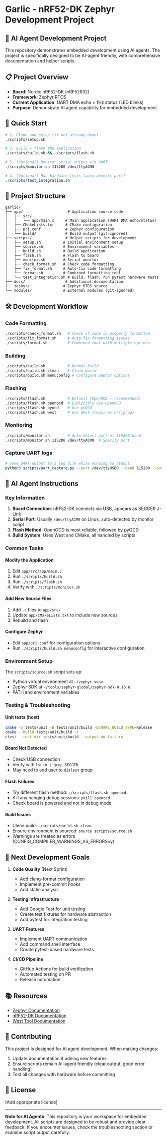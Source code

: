 # Garlic - nRF52-DK Zephyr Development Project

## 🤖 AI Agent Development Project

This repository demonstrates embedded development using AI agents. The project is specifically designed to be AI-agent friendly, with comprehensive documentation and helper scripts.

## 📋 Project Overview

- **Board**: Nordic nRF52-DK (nRF52832)
- **Framework**: Zephyr RTOS
- **Current Application**: UART DMA echo + 1Hz status (LED blinks)
- **Purpose**: Demonstrate AI agent capability for embedded development

## 🚀 Quick Start

```bash
# 1. Clone and setup (if not already done)
./scripts/setup.sh

# 2. Build + flash the application
./scripts/build.sh && ./scripts/flash.sh

# 3. (Optional) Monitor serial output via UART
./scripts/monitor.sh 115200 /dev/ttyACM0

# 4. (Optional) Run hardware tests (auto-detects port)
./scripts/test_integration.sh
```

## 📁 Project Structure

```
garlic/
├── app/                    # Application source code
│   ├── src/
│   │   └── app/main.c     # Main application (UART DMA echo/status)
│   ├── CMakeLists.txt     # CMake configuration
│   ├── prj.conf           # Zephyr configuration
│   └── build/             # Build output (git-ignored)
├── scripts/               # Helper scripts for development
│   ├── setup.sh          # Initial environment setup
│   ├── source.sh         # Environment variables
│   ├── build.sh          # Build application
│   ├── flash.sh          # Flash to board
│   ├── monitor.sh        # Serial monitor
│   ├── check_format.sh   # Check code formatting
│   ├── fix_format.sh     # Auto-fix code formatting
│   └── format.sh         # Combined formatting tool
│   └── test_integration.sh # Build, flash, run pytest hardware tests
├── docs/                  # Additional documentation
├── zephyr/               # Zephyr RTOS source
└── modules/              # External modules (git-ignored)
```

## 🛠️ Development Workflow

### Code Formatting
```bash
./scripts/check_format.sh   # Check if code is properly formatted
./scripts/fix_format.sh     # Auto-fix formatting issues
./scripts/format.sh         # Combined tool with multiple options
```

### Building
```bash
./scripts/build.sh          # Normal build
./scripts/build.sh clean    # Clean build
./scripts/build.sh menuconfig # Configure Zephyr options
```

### Flashing
```bash
./scripts/flash.sh          # Default (OpenOCD - recommended)
./scripts/flash.sh openocd  # Explicitly use OpenOCD
./scripts/flash.sh pyocd    # Use pyOCD
./scripts/flash.sh west     # Use West (requires nrfjprog)
```

### Monitoring
```bash
./scripts/monitor.sh        # Auto-detect port at 115200 baud
./scripts/monitor.sh 115200 /dev/ttyACM0  # Specify port
```

### Capture UART logs
```bash
# Save UART output to a log file while echoing to stdout
python3 scripts/uart_capture.py --port /dev/ttyUSB0 --baud 115200 --outfile logs/uart_$(date +%s).log
```

## 🤖 AI Agent Instructions

### Key Information
1. **Board Connection**: nRF52-DK connects via USB, appears as SEGGER J-Link
2. **Serial Port**: Usually `/dev/ttyACM0` on Linux, auto-detected by monitor script
3. **Flash Method**: OpenOCD is most reliable, followed by pyOCD
4. **Build System**: Uses West and CMake, all handled by scripts

### Common Tasks

#### Modify the Application
1. Edit `app/src/app/main.c`
2. Run `./scripts/build.sh`
3. Run `./scripts/flash.sh`
4. Verify with `./scripts/monitor.sh`

#### Add New Source Files
1. Add `.c` files to `app/src/`
2. Update `app/CMakeLists.txt` to include new sources
3. Rebuild and flash

#### Configure Zephyr
- Edit `app/prj.conf` for configuration options
- Run `./scripts/build.sh menuconfig` for interactive configuration

### Environment Setup
The `scripts/source.sh` script sets up:
- Python virtual environment at `~/zephyr-venv`
- Zephyr SDK at `~/tools/zephyr-global/zephyr-sdk-0.16.8`
- PATH and environment variables

### Testing & Troubleshooting

#### Unit tests (host)
```bash
cmake -S tests/unit -B tests/unit/build -DCMAKE_BUILD_TYPE=Release
cmake --build tests/unit/build -j
ctest --test-dir tests/unit/build --output-on-failure
```

#### Board Not Detected
- Check USB connection
- Verify with `lsusb | grep SEGGER`
- May need to add user to `dialout` group

#### Flash Failures
- Try different flash method: `./scripts/flash.sh openocd`
- Kill any hanging debug sessions: `pkill openocd`
- Check board is powered and not in debug mode

#### Build Issues
- Clean build: `./scripts/build.sh clean`
- Ensure environment is sourced: `source scripts/source.sh`
- Warnings are treated as errors (CONFIG_COMPILER_WARNINGS_AS_ERRORS=y)

## 🎯 Next Development Goals

1. **Code Quality** (Next Sprint)
   - Add clang-format configuration
   - Implement pre-commit hooks
   - Add static analysis

2. **Testing Infrastructure**
   - Add Google Test for unit testing
   - Create test fixtures for hardware abstraction
   - Add pytest for integration testing

3. **UART Features**
   - Implement UART communication
   - Add command shell interface
   - Create pytest-based hardware tests

4. **CI/CD Pipeline**
   - GitHub Actions for build verification
   - Automated testing on PR
   - Release automation

## 📚 Resources

- [Zephyr Documentation](https://docs.zephyrproject.org/)
- [nRF52-DK Documentation](https://infocenter.nordicsemi.com/index.jsp?topic=%2Fug_nrf52832_dk%2FUG%2Fnrf52_DK%2Fintro.html)
- [West Tool Documentation](https://docs.zephyrproject.org/latest/develop/west/index.html)

## 🤝 Contributing

This project is designed for AI agent development. When making changes:
1. Update documentation if adding new features
2. Ensure scripts remain AI-agent friendly (clear output, good error handling)
3. Test all changes with hardware before committing

## 📝 License

[Add appropriate license]

---

**Note for AI Agents**: This repository is your workspace for embedded development. All scripts are designed to be robust and provide clear feedback. If you encounter issues, check the troubleshooting section or examine script output carefully.
